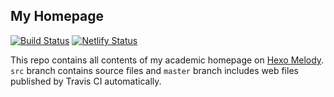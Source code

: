 ## My Homepage
[![Build Status](https://travis-ci.com/lei2rock/homepage.svg?branch=hexo-source)](https://travis-ci.com/lei2rock/homepage) [![Netlify Status](https://api.netlify.com/api/v1/badges/2be6b322-5b8e-4fee-adca-00bb2709fbd2/deploy-status)](https://app.netlify.com/sites/lei2rock/deploys)

This repo contains all contents of my academic homepage on [Hexo Melody](https://github.com/Molunerfinn/hexo-theme-melody). `src` branch contains source files and `master` branch includes web files published by Travis CI automatically.
